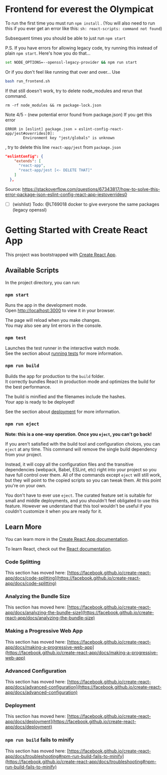 # Frontend for everest the Olympicat
To run the first time you must run `npm install` .
(You will also need to run this if you ever get an error like this: 
`sh: react-scripts: command not found`)

Subsequent times you should be able to just run `npm start`

P.S. If you have errors for allowing legacy code, try running this instead of plain `npm start`.
Here's how you do that...
```bash
set NODE_OPTIONS=--openssl-legacy-provider && npm run start
```

Or if you don't feel like running that over and over... Use 
```bash
bash run_frontend.sh
```

If that still doesn't work, try to delete node_modules and rerun that command.
```
rm -rf node_modules && rm package-lock.json
```

Note 4/5 - (new potential error found from package.json)
If you get this error
```
ERROR in [eslint] package.json » eslint-config-react-app/jest#overrides[0]:
        Environment key "jest/globals" is unknown
```
, try to delete this line `react-app/jest` from `package.json`
```json
"eslintConfig": {
    "extends": [
      "react-app",
      "react-app/jest [<- DELETE THAT]"
    ]
  },
```
Source: https://stackoverflow.com/questions/67343817/how-to-solve-this-error-package-json-eslint-config-react-app-jestoverrides0


- [ ] (wishlist) Todo: @LT69018 docker to give everyone the same packages (legacy openssl) 

# Getting Started with Create React App

This project was bootstrapped with [Create React App](https://github.com/facebook/create-react-app).

## Available Scripts

In the project directory, you can run:

### `npm start`

Runs the app in the development mode.\
Open [http://localhost:3000](http://localhost:3000) to view it in your browser.

The page will reload when you make changes.\
You may also see any lint errors in the console.

### `npm test`

Launches the test runner in the interactive watch mode.\
See the section about [running tests](https://facebook.github.io/create-react-app/docs/running-tests) for more information.

### `npm run build`

Builds the app for production to the `build` folder.\
It correctly bundles React in production mode and optimizes the build for the best performance.

The build is minified and the filenames include the hashes.\
Your app is ready to be deployed!

See the section about [deployment](https://facebook.github.io/create-react-app/docs/deployment) for more information.

### `npm run eject`

**Note: this is a one-way operation. Once you `eject`, you can't go back!**

If you aren't satisfied with the build tool and configuration choices, you can `eject` at any time. This command will remove the single build dependency from your project.

Instead, it will copy all the configuration files and the transitive dependencies (webpack, Babel, ESLint, etc) right into your project so you have full control over them. All of the commands except `eject` will still work, but they will point to the copied scripts so you can tweak them. At this point you're on your own.

You don't have to ever use `eject`. The curated feature set is suitable for small and middle deployments, and you shouldn't feel obligated to use this feature. However we understand that this tool wouldn't be useful if you couldn't customize it when you are ready for it.

## Learn More

You can learn more in the [Create React App documentation](https://facebook.github.io/create-react-app/docs/getting-started).

To learn React, check out the [React documentation](https://reactjs.org/).

### Code Splitting

This section has moved here: [https://facebook.github.io/create-react-app/docs/code-splitting](https://facebook.github.io/create-react-app/docs/code-splitting)

### Analyzing the Bundle Size

This section has moved here: [https://facebook.github.io/create-react-app/docs/analyzing-the-bundle-size](https://facebook.github.io/create-react-app/docs/analyzing-the-bundle-size)

### Making a Progressive Web App

This section has moved here: [https://facebook.github.io/create-react-app/docs/making-a-progressive-web-app](https://facebook.github.io/create-react-app/docs/making-a-progressive-web-app)

### Advanced Configuration

This section has moved here: [https://facebook.github.io/create-react-app/docs/advanced-configuration](https://facebook.github.io/create-react-app/docs/advanced-configuration)

### Deployment

This section has moved here: [https://facebook.github.io/create-react-app/docs/deployment](https://facebook.github.io/create-react-app/docs/deployment)

### `npm run build` fails to minify

This section has moved here: [https://facebook.github.io/create-react-app/docs/troubleshooting#npm-run-build-fails-to-minify](https://facebook.github.io/create-react-app/docs/troubleshooting#npm-run-build-fails-to-minify)
